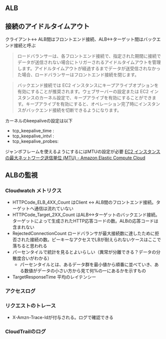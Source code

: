 ## ALB

## 接続のアイドルタイムアウト
クライアント<-> ALB間はフロントエンド接続、ALB<->ターゲット間はバックエンド接続と呼ぶ

> ロードバランサーは、各フロントエンド接続で、指定された期間に接続でデータが送信されない場合にトリガーされるアイドルタイムアウトを管理します。アイドルタイムアウトが経過するまでデータが送受信されなかった場合、ロードバランサーはフロントエンド接続を閉じます。

> バックエンド接続では EC2 インスタンスにキープアライブオプションを有効にすることが推奨されます。ウェブサーバーの設定または EC2 インスタンスのカーネル設定で、キープアライブを有効にすることができます。キープアライブを有効にすると、オペレーション完了時にインスタンスがバックエンド接続を切断できるようになります。

カーネルのkeepaliveの設定は以下

- tcp_keepalive_time  :
- tcp_keepalive_intvl :
- tcp_keepalive_probes:

ジャンボフレームを使えるようにするにはMTUの設定が必要 [EC2 インスタンスの最大ネットワーク送信単位 \(MTU\) \- Amazon Elastic Compute Cloud](http://docs.aws.amazon.com/ja_jp/AWSEC2/latest/UserGuide/network_mtu.html#path_mtu_discovery)

## ALBの監視
### Cloudwatch メトリクス
- HTTPCode_ELB_4XX_Count はClient <-> ALB間のフロントエンド接続。ターゲットへ通信は流れていない
- HTTPCode_Target_2XX_Count はALB<->ターゲットのバックエンド接続。ターゲットによって生成されたHTTP応答コードの数。ALBの応答コードは含まれない
- RejectedConnectionCount ロードバランサが最大接続数に達したために拒否された接続の数。ピーキーなアクセスでLBが耐えられないケースはここで落ちると思われる
- パーセンタイルで統計を見るとよいらしい（異常が分離できる？データの分散度合いがわかる）
  - パーセンタイルとは、あるデータ群を最小値から順番に並べていき、ある数値がデータの小さい方から見て何%の一にあるかを示すもの
- TargetResponseTime 平均のレイテンシー

### アクセスログ
### リクエストのトレース
- X-Amzn-Trace-Idが付与される。ログで確認できる

### CloudTrailのログ



